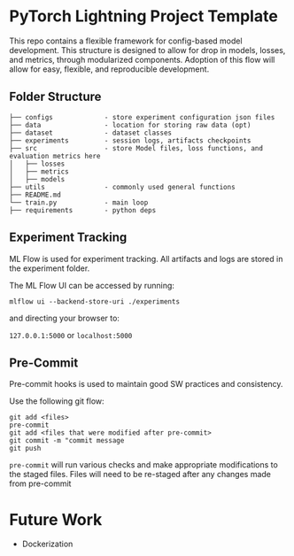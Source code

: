 # PyTorch Lightning Project Template

This repo contains a flexible framework for config-based model development. This structure is designed to allow for drop in models, losses, and metrics, through modularized components. Adoption of this flow will allow for easy, flexible, and reproducible development.
## Folder Structure

```.
├── configs             - store experiment configuration json files
├── data                - location for storing raw data (opt)
├── dataset             - dataset classes
├── experiments         - session logs, artifacts checkpoints
├── src                 - store Model files, loss functions, and evaluation metrics here
│   ├── losses
│   ├── metrics
│   ├── models
├── utils               - commonly used general functions
├── README.md
└── train.py            - main loop
├── requirements        - python deps
```

## Experiment Tracking

ML Flow is used for experiment tracking. All artifacts and logs are stored in the experiment folder.

The ML Flow UI can be accessed by running:

`mlflow ui --backend-store-uri ./experiments`

and directing your browser to:

`127.0.0.1:5000` or `localhost:5000`

## Pre-Commit

Pre-commit hooks is used to maintain good SW practices and consistency.

Use the following git flow:
```
git add <files>
pre-commit
git add <files that were modified after pre-commit>
git commit -m "commit message
git push
```

`pre-commit` will run various checks and make appropriate modifications to the staged files. Files will need to be re-staged after any changes made from pre-commit

# Future Work

- Dockerization
